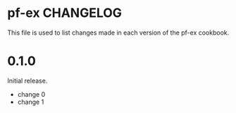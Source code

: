 # pf-ex CHANGELOG

This file is used to list changes made in each version of the pf-ex cookbook.

# 0.1.0

Initial release.

- change 0
- change 1

